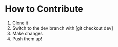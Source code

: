 # How to Contribute
1. Clone it
2. Switch to the dev branch with [git checkout dev]
3. Make changes
4. Push them up!
